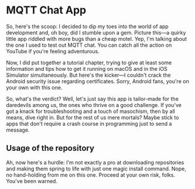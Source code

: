 # MQTT Chat App

So, here's the scoop: I decided to dip my toes into the world of app development and, oh boy, did I stumble upon a gem. Picture this—a quirky little app riddled with more bugs than a cheap motel. Yep, I'm talking about the one I used to test out MQTT chat. You can catch all the action on YouTube if you're feeling adventurous.

Now, I did put together a tutorial chapter, trying to give at least some information and tips how to get it running on macOS and in the iOS Simulator simultaneously. But here's the kicker—I couldn't crack the Android security issue regarding certificates. Sorry, Android fans, you're on your own with this one.

So, what's the verdict? Well, let's just say this app is tailor-made for the daredevils among us, the ones who thrive on a good challenge. If you've got a knack for troubleshooting and a touch of masochism, then by all means, dive right in. But for the rest of us mere mortals? Maybe stick to apps that don't require a crash course in programming just to send a message.

## Usage of the repository

Ah, now here's a hurdle: I'm not exactly a pro at downloading repositories and making them spring to life with just one magic install command. Nope, no hand-holding from me on this one. Proceed at your own risk, folks. You've been warned.
